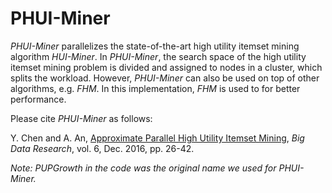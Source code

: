 # PHUI-Miner

*PHUI-Miner* parallelizes the state-of-the-art high utility itemset mining algorithm *HUI-Miner*. In *PHUI-Miner*, the search space of the high utility itemset mining problem is divided and assigned to nodes in a cluster, which splits the workload. However, *PHUI-Miner* can also be used on top of other algorithms, e.g. *FHM*. In this implementation, *FHM* is used to for better performance. 

Please cite *PHUI-Miner* as follows:

Y. Chen and A. An, [Approximate Parallel High Utility Itemset Mining](http://www.sciencedirect.com/science/article/pii/S2214579616300089), *Big Data Research*, vol. 6, Dec. 2016, pp. 26-42.

*Note: PUPGrowth in the code was the original name we used for PHUI-Miner.*
